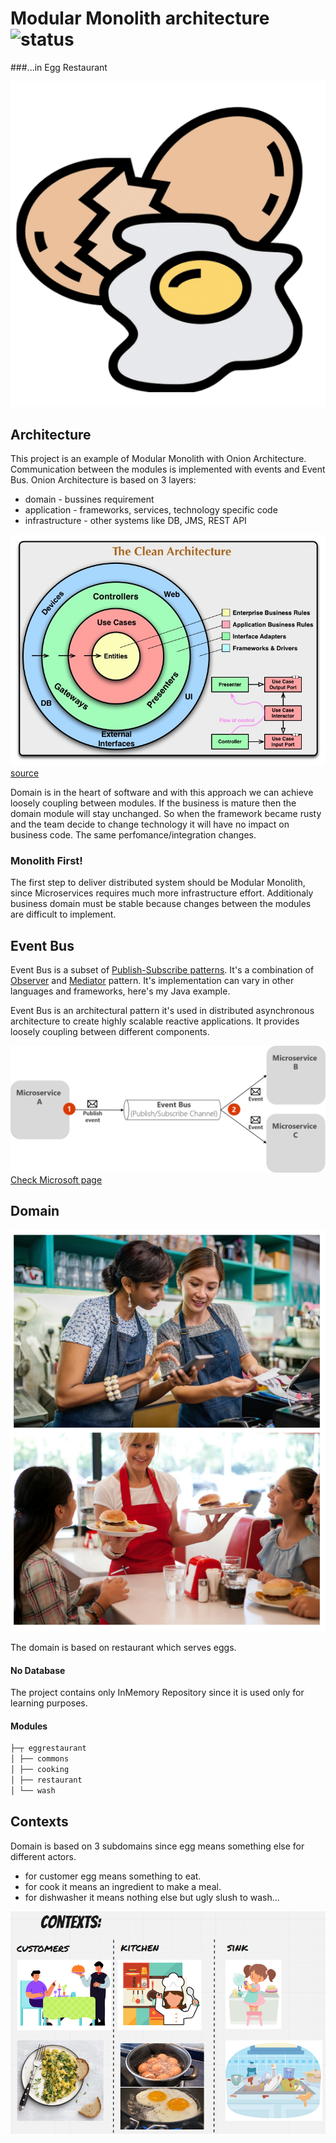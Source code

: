 # Modular Monolith architecture ![status](https://img.shields.io/badge/status-in%20progress-yellow)
###...in Egg Restaurant

![logo](docs/egg.png)


## Architecture

This project is an example of Modular Monolith with Onion Architecture. Communication between the modules is implemented with events and Event Bus.
Onion Architecture is based on 3 layers:
* domain - bussines requirement
* application - frameworks, services, technology specific code
* infrastructure - other systems like DB, JMS, REST API

![schema](docs/CleanArchitecture.jpg)
[source](https://blog.cleancoder.com/uncle-bob/2012/08/13/the-clean-architecture.html)

Domain is in the heart of software and with this approach we can achieve loosely coupling between modules.
If the business is mature then the domain module will stay unchanged. So when the framework became rusty and the team decide to change technology it will have no impact on business code. The same perfomance/integration changes.

### Monolith First!
The first step to deliver distributed system should be Modular Monolith, since Microservices requires much more infrastructure effort. Additionaly business domain must be stable because changes between the modules are difficult to implement.

## Event Bus
Event Bus is a subset of [Publish-Subscribe patterns](https://en.wikipedia.org/wiki/Publish%E2%80%93subscribe_pattern). It's a combination of [Observer](https://en.wikipedia.org/wiki/Observer_pattern) and [Mediator](https://en.wikipedia.org/wiki/Mediator_pattern#:~:text=In%20software%20engineering%2C%20the%20mediator,alter%20the%20program's%20running%20behavior.&text=This%20reduces%20the%20dependencies%20between%20communicating%20objects%2C%20thereby%20reducing%20coupling.) pattern. It's implementation can vary in other languages and frameworks, here's my Java example.

Event Bus is an architectural pattern it's used in distributed asynchronous architecture to create highly scalable reactive applications. It provides loosely coupling between different components. 

![schema](docs/publish-subscribe-basics.png)
[Check Microsoft page](https://docs.microsoft.com/en-us/dotnet/architecture/microservices/multi-container-microservice-net-applications/integration-domainEvent-based-microservice-communications)

## Domain 
![schema](docs/restaurant.png)

The domain is based on restaurant which serves eggs.

#### No Database

The project contains only InMemory Repository since it is used only for learning purposes. 

#### Modules
```java
├─┬ eggrestaurant
│ ├── commons
│ ├── cooking
│ ├── restaurant
│ └── wash
```

## Contexts
Domain is based on 3 subdomains since egg means something else for different actors.
* for customer egg means something to eat. 
* for cook it means an ingredient to make a meal.
* for dishwasher it means nothing else but ugly slush to wash...

![schema](docs/contexts.png)